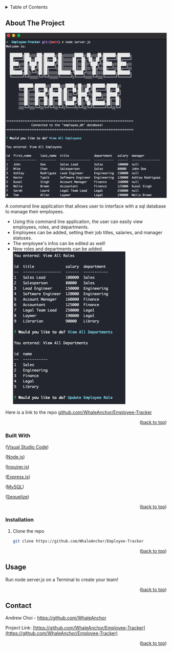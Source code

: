 <div id="top"></div>

<!-- TABLE OF CONTENTS -->
<details>
  <summary>Table of Contents</summary>
  <ol>
    <li>
      <a href="#about-the-project">Employee Tracker</a>
      <ul>
        <li><a href="#built-with">Built With</a></li>
      </ul>
    </li>
     <li>
      <a href="#getting-started">Getting Started</a>
      <ul>
        <li><a href="#installation">Installation</a></li>
      </ul>
    </li>
    <li><a href="#usage">Usage</a></li>
    <li><a href="#contact">Contact</a></li>
  </ol>
</details>



<!-- ABOUT THE PROJECT -->
## About The Project

![Employee Tracker](/assets/screenshot1.png "Image of application on console") 

A command line application that allows user to interface with a sql database to manage their employees.
* Using this command line application, the user can easily view employees, roles, and departments.
* Employees can be added, setting their job titles, salaries, and manager statuses. 
* The employee's infos can be edited as well!
* New roles and departments can be added.
![Employee Tracker](/assets/screenshot2.png "More images of the application") 

Here is a link to the repo <a href="https://github.com/WhaleAnchor/Employee-Tracker">github.com/WhaleAnchor/Employee-Tracker</a>

<p align="right">(<a href="#top">back to top</a>)</p>



### Built With

<p align ="left">(<a href="https://visualstudio.microsoft.com/">Visual Studio Code</a>)</p>
<p align ="left">(<a href="https://nodejs.org/en/">Node.js</a>)</p>
<p align ="left">(<a href="https://www.npmjs.com/package/inquirer/">Inquirer.js</a>)</p>
<p align ="left">(<a href="https://expressjs.com/">Express.js</a>)</p>
<p align ="left">(<a href="https://www.mysql.com/">MySQL</a>)</p>
<p align ="left">(<a href="https://sequelize.org/">Sequelize</a>)</p>

<p align="right">(<a href="#top">back to top</a>)</p>



<!-- GETTING STARTED -->

### Installation

1. Clone the repo
   ```sh
   git clone https://github.com/WhaleAnchor/Employee-Tracker
   ```

<p align="right">(<a href="#top">back to top</a>)</p>



<!-- USAGE EXAMPLES -->
## Usage

Run node server.js on a Terminal to create your team!


<p align="right">(<a href="#top">back to top</a>)</p>


<!-- CONTACT -->
## Contact

Andrew Choi - https://github.com/WhaleAnchor

Project Link: [https://github.com/WhaleAnchor/Employee-Tracker](https://github.com/WhaleAnchor/Employee-Tracker)

<p align="right">(<a href="#top">back to top</a>)</p>




